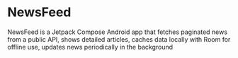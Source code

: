 # NewsFeed
 NewsFeed is a Jetpack Compose Android app that fetches paginated news from a public API, shows detailed articles, caches data locally with Room for offline use, updates news periodically in the background
